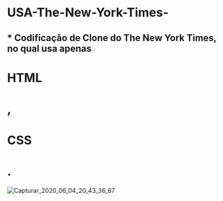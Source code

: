 # USA-The-New-York-Times-
## * Codificação de Clone do The New York Times, no qual usa apenas <h1>HTML<h1/>, <h1>CSS<h1/>.

![Capturar_2020_06_04_20_43_36_67](https://user-images.githubusercontent.com/60757768/83821231-70784900-a6a4-11ea-9274-780659522580.png)

